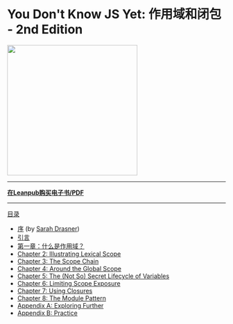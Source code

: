 # You Don't Know JS Yet: 作用域和闭包 - 2nd Edition

<img src="images/cover.png" width="300">

-----

**[在Leanpub购买电子书/PDF](https://leanpub.com/ydkjsy-scope-closures)**

-----

[目录](toc.md)

* [序](foreword.md) (by [Sarah Drasner](https://sarah.dev/))
* [引言](../preface.md)
* [第一章：什么是作用域？](ch1.md)
* [Chapter 2: Illustrating Lexical Scope](ch2.md)
* [Chapter 3: The Scope Chain](ch3.md)
* [Chapter 4: Around the Global Scope](ch4.md)
* [Chapter 5: The (Not So) Secret Lifecycle of Variables](ch5.md)
* [Chapter 6: Limiting Scope Exposure](ch6.md)
* [Chapter 7: Using Closures](ch7.md)
* [Chapter 8: The Module Pattern](ch8.md)
* [Appendix A: Exploring Further](apA.md)
* [Appendix B: Practice](apB.md)
